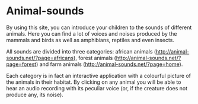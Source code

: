 # Animal-sounds
By using this site, you can introduce your children to the sounds of different animals. Here you can find a lot of voices and noises produced by the mammals and birds as well as amphibians, reptiles and even insects. 

All sounds are divided into three categories: african animals (http://animal-sounds.net/?page=africans), forest animals (http://animal-sounds.net/?page=forest) and farm animals (http://animal-sounds.net/?page=home). 

Each category is in fact an interactive application with a colourful picture of the animals in their habitat. By clicking on any animal you will be able to hear an audio recording with its peculiar voice (or, if the creature does not produce any, its noise).
